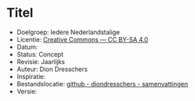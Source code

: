 # Titel 

* Doelgroep: Iedere Nederlandstalige
* Licentie: [Creative Commons — CC BY-SA 4.0](https://creativecommons.org/licenses/by-sa/4.0/)
* Datum: 
* Status: Concept
* Revisie: Jaarlijks
* Auteur: Dion Dresschers
* Inspiratie:
* Bestandslocatie: [github - diondresschers - samenvattingen](https://github.com/diondresschers/samenvattingen/blob/master/text.md)
* Versie: 

